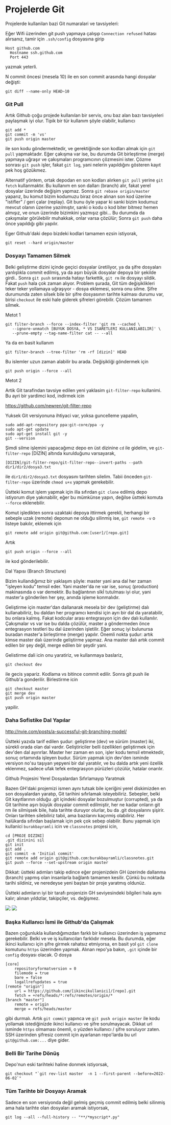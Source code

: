 # Projelerde Git

Projelerde kullanilan bazi Git numaralari ve tavsiyeleri:

Eğer Wifi üzerinden git push yapmaya çalışıp `Connection refused` hatası
alırsanız, tamir için `.ssh/config` dosyasına girip

```
Host github.com
  Hostname ssh.github.com
  Port 443
```

yazmak yeterli.

N commit öncesi (mesela 10) ile en son commit arasında hangi dosyalar
değişti:

```
git diff --name-only HEAD~10
```

### Git Pull

Artık Github çoğu projede kullanılan bir servis, onu baz alan bazı
tavsiyeleri paylaşmak iyi olur. Tipik bir tür kullanım şöyle olabilir,
kullanıcı

```
git add *
git commit -m 'vs'
git push origin master 
```

ile son kodu göndermektedir, ve gerektiğinde son kodları almak için
`git pull` yapmaktadır. Eğer çakışma var ise, bu durumda Git birleştirme
(merge) yapmaya uğraşır ve çakışmaları programcının çözmesini
ister. Çözme sonrası `git push` işler, fakat `git log`, yani nelerin
yapıldığını gösteren kayıt pek hoş gözükmez.

Alternatif yöntem, ortak depodan en son kodları alırken `git pull`
yerine `git fetch` kullanmaktır. Bu kullanım en son dalları (branch)
alır, fakat yerel dosyalar üzerinde değişim yapmaz. Sonra `git rebase origin/master`
yaparız, bu komut bizim kodumuzu biraz önce alınan son
kod üzerine "istifler" / geri çalar (replay). Git bunu öyle yapar ki
sanki bizim kodumuz mevcut olanın üzerine yazılmıştır, sanki o kodu o
kod biter bitmez hemen almışız, ve onun üzerinde bizimkini yazmışız
gibi... Bu durumda da çakışmalar görülebilir muhakkak, onlar varsa
çözülür; Sonra `git push` daha önce yapıldığı gibi yapılır.

Eger Github'daki depo bizdeki kodlari tamamen ezsin istiyorak,

```
git reset --hard origin/master
```

### Dosyayı Tamamen Silmek

Belki geliştirme dizini içinde geçici dosyalar üretiliyor, ya da şifre
dosyaları yanlışlıkla commit edilmiş, ya da aşırı büyük dosyalar
depoya bir şekilde girdi.. Sonra `git push` sırasında hatayı
farkettik, `git rm` ile dosyayı sildik. Fakat `push` hala çok zaman
alıyor. Problem şurada, Git tüm değişiklikleri teker teker yollamaya
uğraşıyor - dosya eklemesi, sonra onu silme. Şifre durumunda zaten
silsek bile bir şifre dosyasının tarihte kalması durumu var, birisi
`checkout` ile eski hale giderek şifreleri görebilir. Çözüm tamamen
silmek.

Metot 1

```
git filter-branch --force --index-filter 'git rm --cached \
   --ignore-unmatch [BUYUK DOSYA, * VS ISARETLERI KULLANILABILIR]' \
   --prune-empty --tag-name-filter cat -- --all
```

Ya da en basit kullanım

```
git filter-branch --tree-filter 'rm -rf [dizin]' HEAD
```

Bu islemler uzun zaman alabilir bu arada. Değişikliği göndermek için

```
git push origin --force --all 
```

Metot 2

Artik Git tarafindan tavsiye edilen yeni yaklasim `git-filter-repo`
kullanimi. Bu ayri bir yardimci kod, indirmek icin

https://github.com/newren/git-filter-repo

Yuksek Git versiyonuna ihtiyaci var, yoksa guncelleme yapalim,

```
sudo add-apt-repository ppa:git-core/ppa -y
sudo apt-get update
sudo apt-get install git -y
git --version
```

Şimdi silme işlemini yapacağımız depo en üst dizinine `cd` ile gidelim,
ve `git-filter-repo` [DİZİN] altında kurulduğunu varsayarak,

```
[DIZIN]/git-filter-repo/git-filter-repo--invert-paths --path dir1/dir2/dosya3.txt
```

ile `dir1/dir2/dosya3.txt` dosyasını tarihten silelim. Tabii önceden
`git-filter-repo` üzerinde `chmod u+x` yapmak gerekebilir.

Üstteki komut işlem yapmak için illa sıfırdan `git clone` edilmiş depo
istiyorum diye yakınabilir, eğer bu mümkünse yapın, değilse üstteki
komuta `--force` eklenebilir.

Komut işledikten sonra uzaktaki depoya ittirmek gerekli, herhangi bir
sebeple uzak (remote) deponun ne olduğu silinmiş ise, `git remote -v`
o listeye bakılır, eklemek için

```
git remote add origin git@github.com:[user]/[repo.git]
```

Artık

```
git push origin --force --all
```

ile kod gönderilebilir.

Dal Yapısı (Branch Structure)

Bizim kullandığımız bir yaklaşım şöyle: master yani ana dal her zaman
"işleyen kodu" temsil eder. Yani master'da ne var ise, sonuç
(production) makinasında o var demektir. Bu bağlantının sIkİ tutulması
iyi olur, yani master'a gönderilen her şey, anında işleme konmalıdır.

Geliştirme için master'dan dallanarak mesela bir dev (geliştirme) dalı
kullanabiliriz, bu daldan her programcı kendisi için ayrı bir dal da
yaratabilir, bu onlara kalmış. Fakat kodcular arası entegrasyon için
dev dalı kullanılır. Çakışmalar vs var ise bu dalda çözülür, master a
göndermeden önce entegrasyon testleri bu dal  üzerinden
işletilir. Eğer sonuç iyi bulunursa buradan master'a birleştirme
(merge) yapılır. Önemli nokta şudur: artık kimse master dalı üzerinde
geliştirme yapmaz. Ana master dalı artık commit edilen bir şey değil,
merge edilen bir şeydir yani.

Gelistirme dali icin onu yaratiriz, ve kullanmaya baslariz, 

```
git checkout dev
```

ile gecis yapariz. Kodlama vs bitince commit edilir. Sonra git push
ile Github'a gonderilir. Birlestirme icin

```
git checkout master
git merge dev
git push origin master
```

yapilir.

### Daha Sofistike Dal Yapılar

http://nvie.com/posts/a-successful-git-branching-model/

Üstteki yazıda tarif edilen şudur: geliştirme (dev) ve sürüm (master)
iki, sürekli orada olan dal vardır. Geliştiriciler belli özellikleri
geliştirmek için dev'den dal ayırırlar. Master her zaman en son, işler
kodu temsil etmektedir, sonuç ortamında işleyen budur. Sürüm yapmak
için dev'den isminde versiyon no'su taşıyan yepyeni bir dal yaratılır,
ve bu dalda artık yeni özellik eklenmez, sadece ufak tefek entegrasyon
pürüzleri çözülür, hatalar onarılır.

Github Projesini Yerel Dosyalardan Sıfırlamayıp Yaratmak

Bazen GH'daki projemizi ismen aynı tutsak bile içeriğini yerel
diskimizden en son dosyalardan yaratıp, Git tarihini sıfırlamak
isteyebiliriz. Sebepler, belki Git kayıtlarının olduğu .git içindeki
dosyalar bozulmuştur (corrupted), ya da Git tarihine aşırı büyük
dosyalar commit edilmiştir, her ne kadar onların git rm ile silmişsek
bile, hala tarihte duruyor olurlar, bu da .git dosyalarını
şişirir. Onları tarihten silebiliriz tabii, ama bazılarını kaçırmiş
olabiliriz. Her halükarda sıfırdan başlamak için pek çok sebep
olabilir. Bunu yapmak için kullanici `burakbayramli` icin ve
`classnotes` projesi icin,

```
cd [PROJE DIZINI]
.git dizinini sil
git init
git add .
git commit -m 'Initial commit'
git remote add origin git@github.com:burakbayramli/classnotes.git 
git push --force --set-upstream origin master
```

Dikkat: üstteki adımları takip edince eğer projenizdein GH üzerinde
dallanma (branch) yapmış olan insanlarla bağlantı tamamen
kesilir. Çünkü bu noktada tarihi sildiniz, ve neredeyse yeni baştan
bir proje yaratmış oldunüz.

Üstteki adımların iyi bir tarafı projenizin GH seviyesindeki bilgileri
hala aynı kalır; alınan yıldızlar, takipçiler, vs. değişmez.

![](Screen-shot-2009-12-24-at-11.32.03.png)
![](https://1.bp.blogspot.com/-xg2XAf271oo/U4YPzRKa14I/AAAAAAAABZ0/Zm2o_8Vokhc/s1600/Screen-shot-2009-12-24-at-11.32.03.png)

### Başka Kullanıcı İsmi ile Github'da Çalışmak

Bazen çoğunlukla kullandığımızdan farklı bir kullanıcı üzerinden iş
yapmamız gerekebilir. Belki ve ve iş kullanıcıları farklıdır
mesela. Bu durumda, eğer ikinci kullanıcı için şifre girmek rahatsız
etmiyorsa, en basit yol `git clone` komutunu `https` üzerinden
yapmak. Alınan repo'ya bakın, `.git` içinde bir `config` dosyası olacak. O dosya

```
[core]
	repositoryformatversion = 0
	filemode = true
	bare = false
	logallrefupdates = true
[remote "origin"]
	url = https://github.com/[ikincikullanici]/[repo].git
	fetch = +refs/heads/*:refs/remotes/origin/*
[branch "master"]
	remote = origin
	merge = refs/heads/master
```

gibi durmalı. Artık `git commit` yapınca ve `git push origin master`
ile kodu yollamak istediğinizde ikinci kullanıcı ve şifre
sorulmayacak. Dikkat url isminde `https` olmaması önemli, o yüzden
kullanıcı / şifre soruluyor zaten. SSH üzerinden şifresiz commit için
ayarlanan repo'larda bu url `git@github.com:...` diye gider.

### Belli Bir Tarihe Dönüş

Depo'nun eski tarihteki haline donmek istiyorsak,

```
git checkout "`git rev-list master  -n 1 --first-parent --before=2022-06-02`"
```

### Tüm Tarihte bir Dosyayı Aramak

Sadece en son versiyonda değil gelmiş geçmiş commit edilmiş belki silinmiş
ama hala tarihte olan dosyaları aramak istiyorsak,

```
git log --all --full-history -- "**/*myscript*.py"
```


